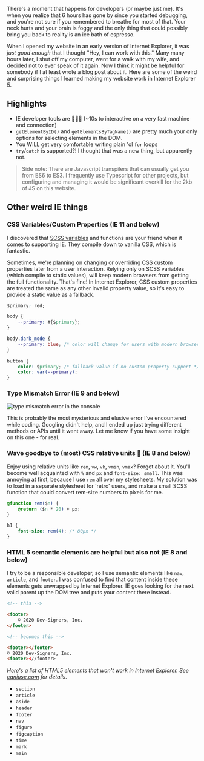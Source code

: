<meta name="categories" content="html, css, javascript, accessibility">
<meta name="media" content="/_assets/media/vintage-cassette.jpg">
<meta name="excerpt" content="There's a moment that happens for developers (or maybe just me). It's when you realize that 6 hours has gone by since you started debugging, and you're not sure if you remembered to breathe for most of that. Let's look at some of the weird and surprising things you might want to know for the making my website work in Internet Explorer 5.">

There's a moment that happens for developers (or maybe just me). It's when you realize that 6 hours has gone by since you started debugging, and you're not sure if you remembered to breathe for most of that. Your neck hurts and your brain is foggy and the only thing that could possibly bring you back to reality is an ice bath of espresso.

When I opened my website in an early version of Internet Explorer, it was *just good enough* that I thought "Hey, I can work with this." Many many hours later, I shut off my computer, went for a walk with my wife, and decided not to ever speak of it again. Now I think it might be helpful for somebody if I at least wrote a blog post about it. Here are some of the weird and surprising things I learned making my website work in Internet Explorer 5.

## Highlights
- IE developer tools are 🐌🐌🐌 (~10s to interactive on a very fast machine and connection)
- `getElementByID()` and `getElementsByTagName()` are pretty much your only options for selecting elements in the DOM.
- You WILL get very comfortable writing plain 'ol `for` loops
- `try`/`catch` is supported?! I thought that was a new thing, but apparently not.

> Side note: There are Javascript transpilers that can usually get you from ES6 to ES3. I frequently use Typescript for other projects, but configuring and managing it would be significant overkill for the 2kb of JS on this website.

## Other weird IE things

### CSS Variables/Custom Properties (IE 11 and below)
I discovered that [SCSS variables](https://sass-lang.com/documentation/variables) and functions are your friend when it comes to supporting IE. They compile down to vanilla CSS, which is fantastic.

Sometimes, we're planning on changing or overriding CSS custom properties later from a user interaction. Relying only on SCSS variables (which compile to static values), will keep modern browsers from getting the full functionality. That's fine! In Internet Explorer, CSS custom properties are treated the same as any other invalid property value, so it's easy to provide a static value as a fallback.

```css
$primary: red;

body {
    --primary: #{$primary};
}

body.dark_mode {
    --primary: blue; /* color will change for users with modern browsers */
}

button {
    color: $primary; /* fallback value if no custom property support */
    color: var(--primary);
}
```


### Type Mismatch Error (IE 9 and below)

![type mismatch error in the console](/_assets/media/type-mismatch-error.png)

This is probably the most mysterious and elusive error I've encountered while coding. Googling didn't help, and I ended up just trying different methods or APIs until it went away. Let me know if you have some insight on this one - for real.


### Wave goodbye to (most) CSS relative units 👋 (IE 8 and below)
Enjoy using relative units like `rem`, `vw`, `vh`, `vmin`, `vmax`? Forget about it. You'll become well acquainted with `%` and `px` and `font-size: small`. This was annoying at first, because I use `rem` all over my stylesheets. My solution was to load in a separate stylesheet for 'retro' users, and make a small SCSS function that could convert rem-size numbers to pixels for me.

```css
@function rem($n) {
    @return ($n * 20) + px;
}

h1 {
    font-size: rem(4); /* 80px */
}
```


### HTML 5 semantic elements are helpful but also not (IE 8 and below)
I try to be a responsible developer, so I use semantic elements like `nav`, `article`, and `footer`. I was confused to find that content inside these elements gets unwrapped by Internet Explorer. IE goes looking for the next valid parent up the DOM tree and puts your content there instead.

```html
<!-- this -->

<footer>
    © 2020 Dev-Signers, Inc.
</footer>

<!-- becomes this -->

<footer></footer>
© 2020 Dev-Signers, Inc.
<footer><//footer>
```

*Here's a list of HTML5 elements that won't work in Internet Explorer. See [caniuse.com](https://caniuse.com/#feat=html5semantic) for details.*
- `section`
- `article`
- `aside`
- `header`
- `footer`
- `nav`
- `figure`
- `figcaption`
- `time`
- `mark`
- `main`